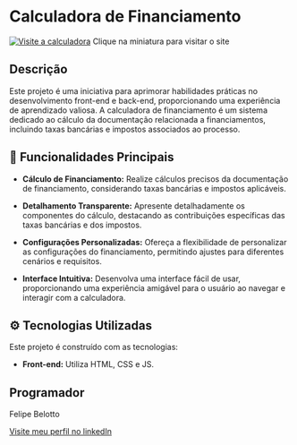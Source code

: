 # Calculadora de Financiamento

[![Visite a calculadora](https://a.imagem.app/ohOXY3.png)](https://documentacao-para-financiamento.vercel.app/)
Clique na miniatura para visitar o site



## Descrição

Este projeto é uma iniciativa para aprimorar habilidades práticas no desenvolvimento front-end e back-end, proporcionando uma experiência de aprendizado valiosa. A calculadora de financiamento é um sistema dedicado ao cálculo da documentação relacionada a financiamentos, incluindo taxas bancárias e impostos associados ao processo.

## 🧮 Funcionalidades Principais

- **Cálculo de Financiamento:** Realize cálculos precisos da documentação de financiamento, considerando taxas bancárias e impostos aplicáveis.

- **Detalhamento Transparente:** Apresente detalhadamente os componentes do cálculo, destacando as contribuições específicas das taxas bancárias e dos impostos.

- **Configurações Personalizadas:** Ofereça a flexibilidade de personalizar as configurações do financiamento, permitindo ajustes para diferentes cenários e requisitos.

- **Interface Intuitiva:** Desenvolva uma interface fácil de usar, proporcionando uma experiência amigável para o usuário ao navegar e interagir com a calculadora.

## :gear: Tecnologias Utilizadas

Este projeto é construído com as tecnologias:

- **Front-end:** Utiliza HTML, CSS e JS.

##  Programador 

Felipe Belotto 

[ Visite meu perfil no linkedIn ](https://www.linkedin.com/in/felipe-belotto-a34738185/)

